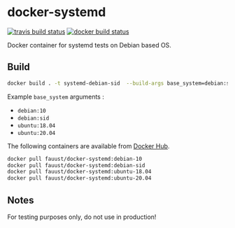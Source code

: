 # docker-systemd

[![travis build status](https://img.shields.io/travis/fauust/docker-systemd?logo=travis)](https://travis-ci.org/fauust/docker-systemd)
[![docker build status](https://img.shields.io/docker/cloud/build/fauust/docker-systemd?logo=docker&label=build)](https://hub.docker.com/r/fauust/docker-systemd)

Docker container for systemd tests on Debian based OS.

## Build

```bash
docker build . -t systemd-debian-sid  --build-args base_system=debian:sid
```

Example `base_system` arguments :

- `debian:10`
- `debian:sid`
- `ubuntu:18.04`
- `ubuntu:20.04`

The following containers are available from [Docker Hub](https://hub.docker.com/r/fauust/docker-systemd).

```bash
docker pull fauust/docker-systemd:debian-10
docker pull fauust/docker-systemd:debian-sid
docker pull fauust/docker-systemd:ubuntu-18.04
docker pull fauust/docker-systemd:ubuntu-20.04
```

## Notes

For testing purposes only, do not use in production!
